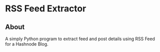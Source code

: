 # RSS Feed Extractor

## About

A simply Python program to extract feed and post details using RSS Feed for a Hashnode Blog.

